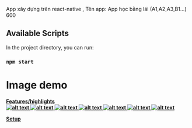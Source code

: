 App xây dựng trên react-native , 
Tên app: App học bằng lái (A1,A2,A3,B1...) 600

## Available Scripts

In the project directory, you can run:

### `npm start`

# Image demo
<b><u>Features/highlights<br/>
 ![alt text](https://raw.githubusercontent.com/hoangminh122/HocBangLaiXe/master/demo1.png)
 ![alt text](https://raw.githubusercontent.com/hoangminh122/HocBangLaiXe/master/demo2.png)
 ![alt text](https://raw.githubusercontent.com/hoangminh122/HocBangLaiXe/master/demo3.png)
 ![alt text](https://raw.githubusercontent.com/hoangminh122/HocBangLaiXe/master/demo4.png)
 ![alt text](https://raw.githubusercontent.com/hoangminh122/HocBangLaiXe/master/demo5.png)
 ![alt text](https://raw.githubusercontent.com/hoangminh122/HocBangLaiXe/master/demo6.png)
 ![alt text](https://raw.githubusercontent.com/hoangminh122/HocBangLaiXe/master/demo7.png)
 
<b><u>Setup</u></b><br/>
